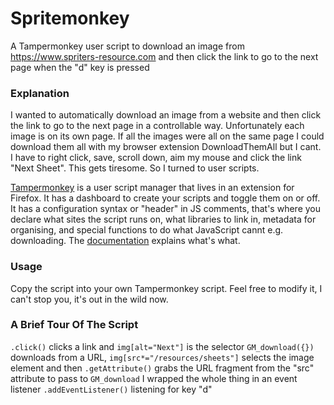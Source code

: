# Spritemonkey

A Tampermonkey user script to download an image from https://www.spriters-resource.com and then click the link to go to the next page when the "d" key is pressed

### Explanation

I wanted to automatically download an image from a website and then click the link to go to the next page in a controllable way. Unfortunately each image is on its own page. If all the images were all on the same page I could download them all with my browser extension DownloadThemAll but I cant. I have to right click, save, scroll down, aim my mouse and click the link "Next Sheet". This gets tiresome. So I turned to user scripts.

[Tampermonkey](https://www.tampermonkey.net) is a user script manager that lives in an extension for Firefox. It has a dashboard to create your scripts and toggle them on or off. It has a configuration syntax or "header" in JS comments, that's where you declare what sites the script runs on, what libraries to link in, metadata for organising, and special functions to do what JavaScript cannt e.g. downloading. The [documentation](https://www.tampermonkey.net/documentation.php) explains what's what.

### Usage

Copy the script into your own Tampermonkey script. Feel free to modify it, I can't stop you, it's out in the wild now.

### A Brief Tour Of The Script

`.click()` clicks a link and `img[alt="Next"]` is the selector
`GM_download({})` downloads from a URL, `img[src*="/resources/sheets"]` selects the image element and then `.getAttribute()` grabs the URL fragment from the "src" attribute to pass to `GM_download`
I wrapped the whole thing in an event listener `.addEventListener()` listening for key "d"
